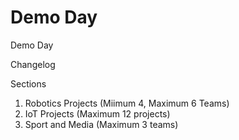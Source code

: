 # Demo Day
Demo Day


Changelog

Sections

1. Robotics Projects (Miimum 4, Maximum 6 Teams)
2. IoT Projects (Maximum 12 projects)
3. Sport and Media (Maximum 3 teams)
